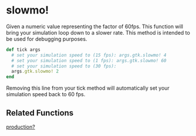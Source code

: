 # slowmo!

Given a numeric value representing the factor of 60fps. This function will bring your simulation loop down to a slower rate. This method is intended to be used for debugging purposes.

```ruby
def tick args
  # set your simulation speed to (15 fps): args.gtk.slowmo! 4
  # set your simulation speed to (1 fps): args.gtk.slowmo! 60
  # set your simulation speed to (30 fps):
  args.gtk.slowmo! 2
end
```

Removing this line from your tick method will automatically set your simulation speed back to 60 fps.

## Related Functions

[production?](production.md)

